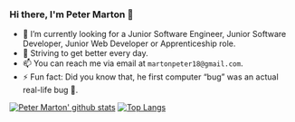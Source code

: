 ### Hi there, I'm Peter Marton 👋

- 🔭 I’m currently looking for a Junior Software Engineer, Junior Software Developer, Junior Web Developer or Apprenticeship role.
- 🌱 Striving to get better every day.
- 📫 You can reach me via email at `martonpeter18@gmail.com`.
-  ⚡ Fun fact: Did you know that, he first computer “bug” was an actual real-life bug 🐛.

<!--
**PytherMarton/PytherMarton** is a ✨ _special_ ✨ repository because its `README.md` (this file) appears on your GitHub profile.

Here are some ideas to get you started:

- 👯 I’m looking to collaborate on ...
- 🤔 I’m looking for help with ...
- 💬 Ask me about ...
- 😄 Pronouns: ...
- ⚡ Fun fact: ...
-->


[![Peter Marton' github stats](https://github-readme-stats.vercel.app/api?username=pythermarton&theme=tokyonight)](https://github.com/pythermarton/github-readme-stats )
[![Top Langs](https://github-readme-stats.vercel.app/api/top-langs/?username=pythermarton&layout=compact)](https://github.com/pythermarton/github-readme-stats)
